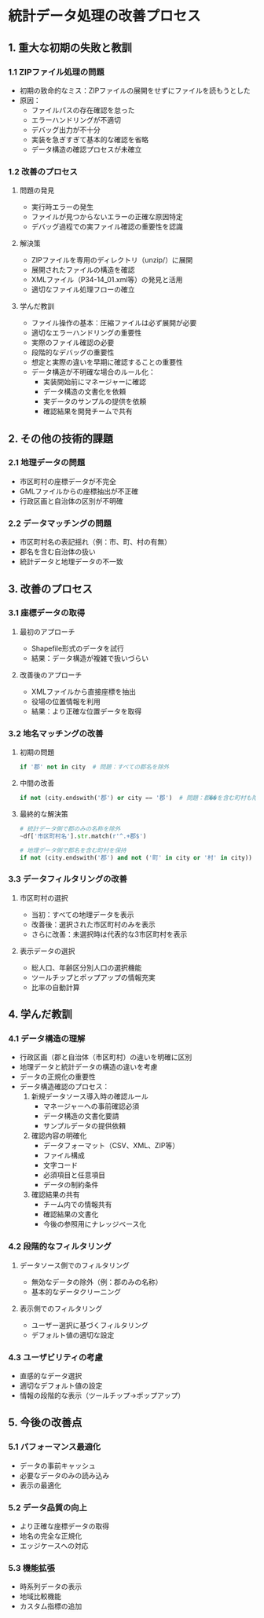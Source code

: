 # 統計データ処理の改善プロセス

## 1. 重大な初期の失敗と教訓

### 1.1 ZIPファイル処理の問題
- 初期の致命的なミス：ZIPファイルの展開をせずにファイルを読もうとした
- 原因：
  - ファイルパスの存在確認を怠った
  - エラーハンドリングが不適切
  - デバッグ出力が不十分
  - 実装を急ぎすぎて基本的な確認を省略
  - データ構造の確認プロセスが未確立

### 1.2 改善のプロセス
1. 問題の発見
   - 実行時エラーの発生
   - ファイルが見つからないエラーの正確な原因特定
   - デバッグ過程での実ファイル確認の重要性を認識

2. 解決策
   - ZIPファイルを専用のディレクトリ（unzip/）に展開
   - 展開されたファイルの構造を確認
   - XMLファイル（P34-14_01.xml等）の発見と活用
   - 適切なファイル処理フローの確立

3. 学んだ教訓
   - ファイル操作の基本：圧縮ファイルは必ず展開が必要
   - 適切なエラーハンドリングの重要性
   - 実際のファイル確認の必要
   - 段階的なデバッグの重要性
   - 想定と実際の違いを早期に確認することの重要性
   - データ構造が不明確な場合のルール化：
     - 実装開始前にマネージャーに確認
     - データ構造の文書化を依頼
     - 実データのサンプルの提供を依頼
     - 確認結果を開発チームで共有

## 2. その他の技術的課題

### 2.1 地理データの問題
- 市区町村の座標データが不完全
- GMLファイルからの座標抽出が不正確
- 行政区画と自治体の区別が不明確

### 2.2 データマッチングの問題
- 市区町村名の表記揺れ（例：市、町、村の有無）
- 郡名を含む自治体の扱い
- 統計データと地理データの不一致

## 3. 改善のプロセス

### 3.1 座標データの取得
1. 最初のアプローチ
   - Shapefile形式のデータを試行
   - 結果：データ構造が複雑で扱いづらい

2. 改善後のアプローチ
   - XMLファイルから直接座標を抽出
   - 役場の位置情報を利用
   - 結果：より正確な位置データを取得

### 3.2 地名マッチングの改善
1. 初期の問題
   ```python
   if '郡' not in city  # 問題：すべての郡名を除外
   ```

2. 中間の改善
   ```python
   if not (city.endswith('郡') or city == '郡')  # 問題：郡��を含む町村も除外
   ```

3. 最終的な解決策
   ```python
   # 統計データ側で郡のみの名称を除外
   ~df['市区町村名'].str.match(r'^.+郡$')
   
   # 地理データ側で郡名を含む町村を保持
   if not (city.endswith('郡') and not ('町' in city or '村' in city))
   ```

### 3.3 データフィルタリングの改善
1. 市区町村の選択
   - 当初：すべての地理データを表示
   - 改善後：選択された市区町村のみを表示
   - さらに改善：未選択時は代表的な3市区町村を表示

2. 表示データの選択
   - 総人口、年齢区分別人口の選択機能
   - ツールチップとポップアップの情報充実
   - 比率の自動計算

## 4. 学んだ教訓

### 4.1 データ構造の理解
- 行政区画（郡と自治体（市区町村）の違いを明確に区別
- 地理データと統計データの構造の違いを考慮
- データの正規化の重要性
- データ構造確認のプロセス：
  1. 新規データソース導入時の確認ルール
     - マネージャーへの事前確認必須
     - データ構造の文書化要請
     - サンプルデータの提供依頼
  2. 確認内容の明確化
     - データフォーマット（CSV、XML、ZIP等）
     - ファイル構成
     - 文字コード
     - 必須項目と任意項目
     - データの制約条件
  3. 確認結果の共有
     - チーム内での情報共有
     - 確認結果の文書化
     - 今後の参照用にナレッジベース化

### 4.2 段階的なフィルタリング
1. データソース側でのフィルタリング
   - 無効なデータの除外（例：郡のみの名称）
   - 基本的なデータクリーニング

2. 表示側でのフィルタリング
   - ユーザー選択に基づくフィルタリング
   - デフォルト値の適切な設定

### 4.3 ユーザビリティの考慮
- 直感的なデータ選択
- 適切なデフォルト値の設定
- 情報の段階的な表示（ツールチップ→ポップアップ）

## 5. 今後の改善点

### 5.1 パフォーマンス最適化
- データの事前キャッシュ
- 必要なデータのみの読み込み
- 表示の最適化

### 5.2 データ品質の向上
- より正確な座標データの取得
- 地名の完全な正規化
- エッジケースへの対応

### 5.3 機能拡張
- 時系列データの表示
- 地域比較機能
- カスタム指標の追加